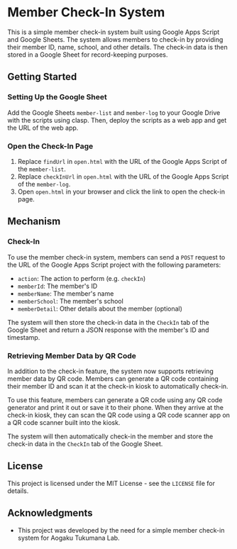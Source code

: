 # Member Check-In System

This is a simple member check-in system built using Google Apps Script and Google Sheets. The system allows members to check-in by providing their member ID, name, school, and other details. The check-in data is then stored in a Google Sheet for record-keeping purposes.

## Getting Started

### Setting Up the Google Sheet

Add the Google Sheets `member-list` and `member-log` to your Google Drive with the scripts using clasp.
Then, deploy the scripts as a web app and get the URL of the web app.

### Open the Check-In Page

1. Replace `findUrl` in `open.html` with the URL of the Google Apps Script of the `member-list`.
2. Replace `checkInUrl` in `open.html` with the URL of the Google Apps Script of the `member-log`.
3. Open `open.html` in your browser and click the link to open the check-in page.


## Mechanism

### Check-In

To use the member check-in system, members can send a `POST` request to the URL of the Google Apps Script project with the following parameters:

- `action`: The action to perform (e.g. `checkIn`)
- `memberId`: The member's ID
- `memberName`: The member's name
- `memberSchool`: The member's school
- `memberDetail`: Other details about the member (optional)

The system will then store the check-in data in the `CheckIn` tab of the Google Sheet and return a JSON response with the member's ID and timestamp.

### Retrieving Member Data by QR Code

In addition to the check-in feature, the system now supports retrieving member data by QR code. Members can generate a QR code containing their member ID and scan it at the check-in kiosk to automatically check-in.

To use this feature, members can generate a QR code using any QR code generator and print it out or save it to their phone. When they arrive at the check-in kiosk, they can scan the QR code using a QR code scanner app on a QR code scanner built into the kiosk.

The system will then automatically check-in the member and store the check-in data in the `CheckIn` tab of the Google Sheet.

## License

This project is licensed under the MIT License - see the `LICENSE` file for details.

## Acknowledgments

- This project was developed by the need for a simple member check-in system for Aogaku Tukumana Lab.

